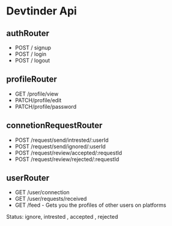# Devtinder Api

## authRouter
- POST / signup
- POST / login
- POST / logout

## profileRouter
- GET /profile/view
- PATCH/profile/edit
- PATCH/profile/password

## connetionRequestRouter
- POST /request/send/intrested/:userId
- POST /request/send/ignored/:userId
- POST /request/review/accepted/:requestId
- POST /request/review/rejected/:requestId

## userRouter
- GET /user/connection 
- GET /user/requests/received
- GET /feed - Gets you the profiles of other users on platforms

Status: ignore, intrested , accepted , rejected
